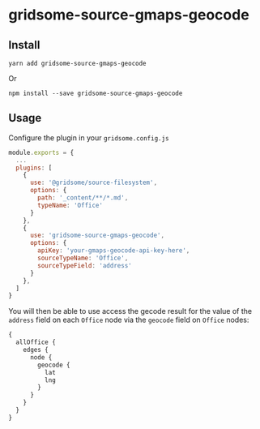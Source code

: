 # gridsome-source-gmaps-geocode

## Install

`yarn add gridsome-source-gmaps-geocode `

Or

`npm install --save gridsome-source-gmaps-geocode`

## Usage

Configure the plugin in your `gridsome.config.js`

```js
module.exports = {
  ...
  plugins: [
    {
      use: '@gridsome/source-filesystem',
      options: {
        path: '_content/**/*.md',
        typeName: 'Office'
      }
    },
    {
      use: 'gridsome-source-gmaps-geocode',
      options: {
        apiKey: 'your-gmaps-geocode-api-key-here',
        sourceTypeName: 'Office',
        sourceTypeField: 'address'
      }
    },
  ]
}
```

You will then be able to use access the gecode result for the value of the `address` field on each `Office` node via the `geocode` field on `Office` nodes:

```graphql
{
  allOffice {
    edges {
      node {
        geocode {
          lat
          lng
        }
      }
    }
  }
}
```
